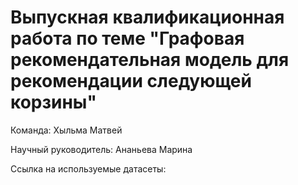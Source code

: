 # Выпускная квалификационная работа по теме "Графовая рекомендательная модель для рекомендации следующей корзины"


Команда: Хыльма Матвей

Научный руководитель: Ананьева Марина


Ссылка на используемые датасеты:
